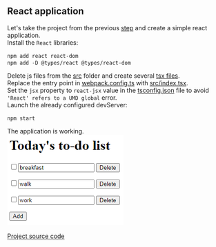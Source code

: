 ## React application
Let's take the project from the previous [step](../03) and create a simple react application.  
Install the `React` libraries:
```
npm add react react-dom
npm add -D @types/react @types/react-dom
```

Delete js files from the [src](src) folder and create several [tsx files](https://react.dev/learn/typescript).  
Replace the entry point in [webpack.config.ts](webpack.config.ts) with [src/index.tsx](src/index.tsx).  
Set the `jsx` property to `react-jsx` value in the [tsconfig.json](tsconfig.json) file to avoid `'React' refers to a UMD global` error.  
Launch the already configured devServer:
```
npm start
```
The application is working.  
![app](app.png)


[Project source code](./)
